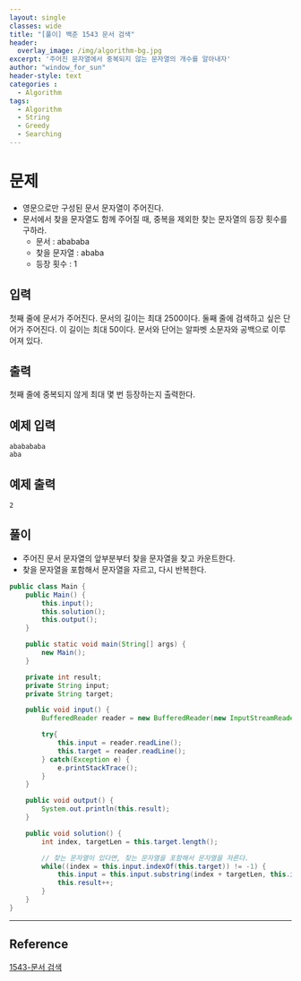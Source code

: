 ```yaml
--- 
layout: single
classes: wide
title: "[풀이] 백준 1543 문서 검색"
header:
  overlay_image: /img/algorithm-bg.jpg
excerpt: '주어진 문자열에서 중복되지 않는 문자열의 개수를 알아내자'
author: "window_for_sun"
header-style: text
categories :
  - Algorithm
tags:
  - Algorithm
  - String
  - Greedy
  - Searching
---  
```


# 문제
- 영문으로만 구성된 문서 문자열이 주어진다.
- 문서에서 찾을 문자열도 함께 주어질 때, 중복을 제외한 찾는 문자열의 등장 횟수를 구하라.
	- 문서 :  abababa
	- 찾을 문자열 : ababa
	- 등장 횟수 : 1

## 입력
첫째 줄에 문서가 주어진다. 문서의 길이는 최대 2500이다. 둘째 줄에 검색하고 싶은 단어가 주어진다. 이 길이는 최대 50이다. 문서와 단어는 알파벳 소문자와 공백으로 이루어져 있다.

## 출력
첫째 줄에 중복되지 않게 최대 몇 번 등장하는지 출력한다.

## 예제 입력

```
ababababa
aba
```  

## 예제 출력

```
2
```  

## 풀이
- 주어진 문서 문자열의 앞부분부터 찾을 문자열을 찾고 카운트한다.
- 찾을 문자열을 포함해서 문자열을 자르고, 다시 반복한다.

```java
public class Main {
    public Main() {
        this.input();
        this.solution();
        this.output();
    }

    public static void main(String[] args) {
        new Main();
    }

    private int result;
    private String input;
    private String target;

    public void input() {
        BufferedReader reader = new BufferedReader(new InputStreamReader(System.in));

        try{
            this.input = reader.readLine();
            this.target = reader.readLine();
        } catch(Exception e) {
            e.printStackTrace();
        }
    }

    public void output() {
        System.out.println(this.result);
    }

    public void solution() {
        int index, targetLen = this.target.length();

        // 찾는 문자열이 있다면, 찾는 문자열을 포함해서 문자열을 자른다.
        while((index = this.input.indexOf(this.target)) != -1) {
            this.input = this.input.substring(index + targetLen, this.input.length());
            this.result++;
        }
    }
}
```  

---
## Reference
[1543-문서 검색](https://www.acmicpc.net/problem/1543)  

